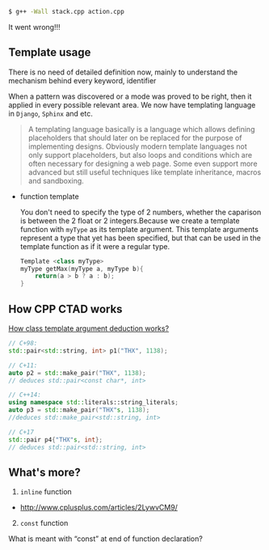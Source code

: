 ```sh
$ g++ -Wall stack.cpp action.cpp
```

It went wrong!!!

## Template usage
There is no need of detailed definition now, mainly to understand the mechanism behind every keyword, identifier

When a pattern was discovered or a mode was proved to be right, then it applied in every possible relevant area. We now have templating language in `Django`, `Sphinx` and etc.

> A templating language basically is a language which allows defining placeholders that should later on be replaced for the purpose of implementing designs. Obviously modern template languages not only support placeholders, but also loops and conditions which are often necessary for designing a web page. Some even support more advanced but still useful techniques like template inheritance, macros and sandboxing.

* function template

  You don't need to specify the type of 2 numbers, whether the caparison is between the 2 float or 2 integers.Because we create a template function with `myType` as its template argument. This template arguments represent a type that yet has been specified, but that can be used in the template function as if it were a regular type.

  ```c++
  Template <class myType>
  myType getMax(myType a, myType b){
      return(a > b ? a : b);
  }
  ```

## How CPP CTAD works
[How class template argument deduction works?](https://youtu.be/STJExxBU54M)

```c++
// C+98:
std::pair<std::string, int> p1("THX", 1138);

// C+11:
auto p2 = std::make_pair("THX", 1138);
// deduces std::pair<const char*, int>

// C++14:
using namespace std::literals::string_literals;
auto p3 = std::make_pair("THX"s, 1138);
//deduces std::make_pair<std::string, int>

// C+17
std::pair p4{"THX"s, int};
// deduces std::pair<std::string, int>
```

## What's more?
1. `inline` function
  * http://www.cplusplus.com/articles/2LywvCM9/
2. `const` function

  What is meant with “const” at end of function declaration?
